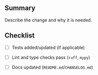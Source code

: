 ## Summary

Describe the change and why it is needed.

## Checklist

- [ ] Tests added/updated (if applicable)
- [ ] Lint and type checks pass (`ruff`, `mypy`)
- [ ] Docs updated (`README.md`/`CHANGELOG.md`)


